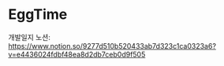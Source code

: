 # EggTime

개발일지 노션: https://www.notion.so/9277d510b520433ab7d323c1ca0323a6?v=e4436024fdbf48ea8d2db7ceb0d9f505
